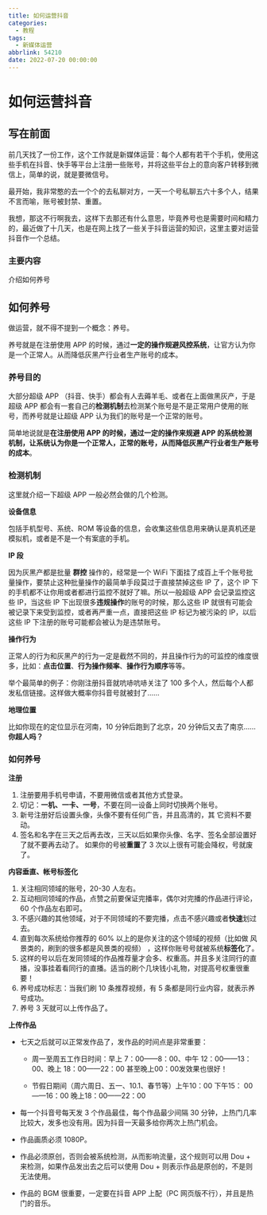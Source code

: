 ```yaml
---
title: 如何运营抖音
categories:
  - 教程
tags:
  - 新媒体运营
abbrlink: 54210
date: 2022-07-20 00:00:00
---
```


# 如何运营抖音

## 写在前面

前几天找了一份工作，这个工作就是新媒体运营：每个人都有若干个手机，使用这些手机在抖音、快手等平台上注册一些账号，并将这些平台上的意向客户转移到微信上，简单的说，就是要微信号。

最开始，我非常憨的去一个个的去私聊对方，一天一个号私聊五六十多个人，结果不言而喻，账号被封禁、重置。

我想，那这不行啊我去，这样下去那还有什么意思，毕竟养号也是需要时间和精力的，最近做了十几天，也是在网上找了一些关于抖音运营的知识，这里主要对运营抖音作一个总结。

### 主要内容

介绍如何养号

## 如何养号

做运营，就不得不提到一个概念：养号。

养号就是在注册使用 APP 的时候，通过**一定的操作规避风控系统**，让官方认为你是一个正常人。从而降低灰黑产行业者生产账号的成本。

### 养号目的

大部分超级 APP （抖音、快手）都会有人去薅羊毛、或者在上面做黑灰产，于是超级 APP 都会有一套自己的**检测机制**去检测某个账号是不是正常用户使用的账号，而养号就是让超级 APP 认为我们的账号是一个正常的账号。

简单地说就是**在注册使用 APP 的时候，通过一定的操作来规避 APP 的系统检测机制，让系统认为你是一个正常人，正常的账号，从而降低灰黑产行业者生产账号的成本**。

### 检测机制

这里就介绍一下超级 APP 一般必然会做的几个检测。

**设备信息**

包括手机型号、系统、ROM 等设备的信息，会收集这些信息用来确认是真机还是模拟机，或者是不是一个有案底的手机。

**IP 段**

因为灰黑产都是批量 **群控** 操作的，经常是一个 WiFi 下面挂了成百上千个账号批量操作，要禁止这种批量操作的最简单手段莫过于直接禁掉这些 IP 了，这个 IP 下的手机都不让你用或者都进行监控不就好了嘛。所以一般超级 APP 会记录监控这些 IP，当这些 IP 下出现很多**违规操作**的账号的时候，那么这些 IP 就很有可能会被记录下来受到监控，或者再严重一点，直接把这些 IP 标记为被污染的 IP，以后这些 IP 下注册的账号可能都会被认为是违禁账号。

**操作行为**

正常人的行为和灰黑产的行为一定是截然不同的，并且操作行为的可监控的维度很多，比如：**点击位置**、**行为操作频率**、**操作行为顺序**等等。

举个最简单的例子：你刚注册抖音就吭哧吭哧关注了 100 多个人，然后每个人都发私信链接。这样做大概率你抖音号就被封了......

**地理位置**

比如你现在的定位显示在河南，10 分钟后跑到了北京，20 分钟后又去了南京......**你超人吗？**

### 如何养号

**注册**

1. 注册要用手机号申请，不要用微信或者其他方式登录。
2. 切记：**一机、一卡、一号**，不要在同一设备上同时切换两个账号。
3. 新号注册好后设置头像，头像不要有任何广告，并且高清的，其 它资料不要动。
4. 签名和名字在三天之后再去改，三天以后如果你头像、名字、签名全部设置好了就不要再去动了。 如果你的号被**重置**了 3 次以上很有可能会降权，号就废了。

**内容垂直、帐号标签化**

1. 关注相同领域的账号，20-30 人左右。
2. 互动相同领域的作品，点赞之前要保证完播率，偶尔对完播的作品进行评论， 60 个作品左右即可。
3. 不感兴趣的其他领域，对于不同领域的不要完播，点击不感兴趣或者**快速**划过去。
4. 直到每次系统给你推荐的 60% 以上的是你关注的这个领域的视频（比如做 风景类的，刷到的很多都是风景类的视频） ，这样你账号号就被系统**标签化**了。
5. 这样的号以后在发同领域的作品推荐量才会多、权重高。并且多关注同行的直播，没事挂着看同行的直播。适当的刷个几块钱小礼物，对提高号权重很重要！
6. 养号成功标志：当我们刷 10 条推荐视频，有 5 条都是同行业内容，就表示养号成功。
7. 养号 3 天就可以上传作品了。

**上传作品**

- 七天之后就可以正常发作品了，发作品的时间点是非常重要：

  - 周一至周五工作日时间：早上 7：00——8：00、中午 12：00——13：00、晚上 18：00——22：00 甚至晚上00：00发效果也很好！

  - 节假日期间（周六周日、五一、10.1、春节等）上午10：00 下午15： 00——16：00 晚上18：00——22：00

- 每一个抖音号每天发 3 个作品最佳，每个作品最少间隔 30 分钟，上热门几率比较大，发多也没有用。因为抖音一天最多给你两次上热门机会。

- 作品画质必须 1080P。

- 作品必须原创，否则会被系统检测，从而影响流量，这个规则可以用 Dou + 来检测，如果作品发出去之后可以使用 Dou +  则表示作品是原创的，不是则无法使用。

- 作品的 BGM 很重要，一定要在抖音 APP 上配（PC 网页版不行），并且是热门的音乐。

